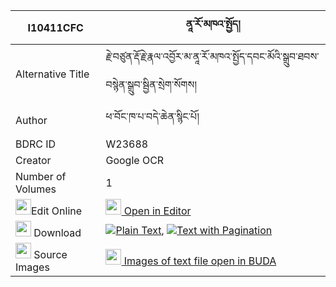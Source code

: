 |I10411CFC|ནཱ་རོ་མཁའ་སྤྱོད། 
| --- | --- 
|Alternative Title |རྗེ་བཙུན་རྡོ་རྗེ་རྣལ་འབྱོར་མ་ནཱ་རོ་མཁའ་སྤྱོད་དབང་མོའི་སྒྲུབ་ཐབས་བསྙེན་སྒྲུབ་སྦྱིན་སྲེག་སོགས།
|Author| ཕ་བོང་ཁ་པ་བདེ་ཆེན་སྙིང་པོ།
|BDRC ID | W23688
|Creator | Google OCR
|Number of Volumes| 1
|<img width="25" src="https://img.icons8.com/color/25/000000/edit-property.png">Edit Online| [<img width="25" src="https://avatars.githubusercontent.com/u/45091458?s=200&v=4"> Open in Editor](http://editor.openpecha.org/I10411CFC)
|<img width="25" src="https://img.icons8.com/fluent/48/000000/download-2.png"/>  Download | [![](https://img.icons8.com/color/20/000000/txt.png)Plain Text](https://github.com/Openpecha/I10411CFC/releases/download/v2/na_ro_khacho_plain_I10411CFC.zip), [![](https://img.icons8.com/color/20/000000/txt.png)Text with Pagination](https://github.com/Openpecha/I10411CFC/releases/download/v2/na_ro_khacho_pages_I10411CFC.zip)
|<img width="25" src="https://img.icons8.com/plasticine/100/000000/pictures-folder.png"/>  Source Images | [<img width="25" src="https://library.bdrc.io/icons/BUDA-small.svg"> Images of text file open in BUDA](https://library.bdrc.io/show/bdr:W23688)